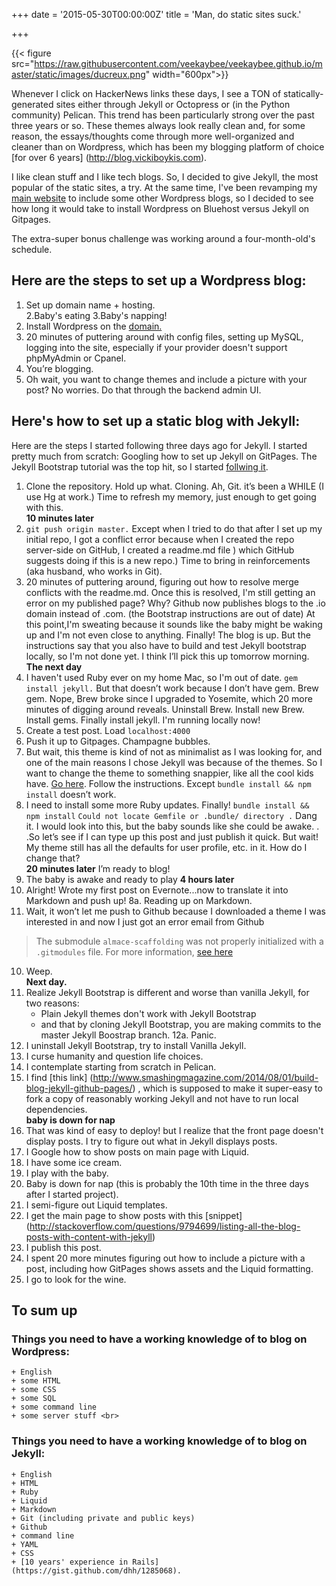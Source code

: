 +++
date = '2015-05-30T00:00:00Z'
title = 'Man, do static sites suck.'

+++

{{< figure src="https://raw.githubusercontent.com/veekaybee/veekaybee.github.io/master/static/images/ducreux.png" width="600px">}}

Whenever I click on HackerNews links these days, I see a TON of statically-generated sites either through Jekyll or Octopress or (in the Python community) Pelican. This trend has been particularly strong over the past three years or so. These themes always look really clean and, for some reason, the essays/thoughts come through more well-organized and cleaner than on Wordpress, which has been my blogging platform of choice [for over 6 years] (http://blog.vickiboykis.com). 

I like clean stuff and I like tech blogs. So, I decided to give Jekyll, the most popular of the static sites, a try. At the same time, I've been revamping my [main website](http://www.vickiboykis.com) to include some other Wordpress blogs, so I decided to see how long it would take to install Wordpress on Bluehost versus Jekyll on Gitpages.  

The extra-super bonus challenge was working around a four-month-old's schedule. 

## Here are the steps to set up a Wordpress blog:


1. Set up domain name + hosting. <br>
2.Baby's eating 
3.Baby's napping!
4. Install Wordpress on the [domain.](https://codex.wordpress.org/Installing_WordPress#Famous_5-Minute_Install)
5. 20 minutes of puttering around with config files, setting up MySQL, logging into the site, especially if your provider doesn't support phpMyAdmin or Cpanel.  <br>
6. You’re blogging. 
7. Oh wait, you want to change themes and include a picture with your post? No worries. Do that through the backend admin UI. 



## Here's how to set up a static blog with Jekyll: 

Here are the steps I started following three days ago for Jekyll. I started pretty much from scratch:  Googling how to set up Jekyll on GitPages. The Jekyll Bootstrap tutorial was the top hit, so I started [follwing it](http://jekyllbootstrap.com/usage/jekyll-quick-start.html). 

1. Clone the repository. Hold up what. Cloning.  Ah, Git. it’s been a WHILE (I use Hg at work.)  Time to refresh my memory, just enough to get going with this. <br>
**10 minutes later**
2. `git push origin master.` Except when I tried to do that after I set up my initial repo, I got a conflict error because when I created the repo server-side on GitHub, I created a readme.md file ) which GitHub suggests doing if this is a new repo.) Time to bring in reinforcements (aka husband, who works in Git). 
3. 20 minutes of puttering around, figuring out how to resolve merge conflicts with the readme.md. Once this is resolved, I'm still getting an error on my published page? Why? Github now publishes blogs to the .io domain instead of .com. (the Bootstrap instructions are out of date)  At this point,I'm sweating because it sounds like the baby might be waking up and I'm not even close to anything.   Finally! The blog is up. But the instructions say that you also have to build and test Jekyll bootstrap locally, so I'm not done yet.  I think I’ll pick this up tomorrow morning.  <br>
 **The next day** 
4. I haven't used Ruby ever on my home Mac, so I'm out of date.   `gem install jekyll.`  But that doesn’t work because I don’t have gem. Brew gem. Nope, Brew broke since I upgraded to Yosemite, which 20 more minutes of digging around reveals. Uninstall Brew. Install new Brew.  Install gems. Finally install jekyll. I'm running locally now!
5. Create a test post. Load `localhost:4000`
6. Push it up to Gitpages. Champagne bubbles. 
7. But wait, this theme is kind of not as minimalist as I was looking for, and one of the main reasons I chose Jekyll was because of the themes. So I want to change the theme to something snappier, like all the cool kids have. [Go here](http://sparanoid.com/lab/amsf/getting-started.html). Follow  the instructions. Except  `bundle install && npm install` doesn’t work. 
5. I need to install some more Ruby updates. Finally!  `bundle install && npm install`
`Could not locate Gemfile or .bundle/ directory .`  Dang it. I would look into this, but the baby sounds like she could be awake. . .So let’s see if I can type up this post and just publish it quick. But wait! My theme still has all the defaults for user profile, etc.  in it. How do I change that?<br>
**20 minutes later** I’m ready to blog!<br>
7. The baby is awake and ready to play 
**4 hours later**
8.  Alright! Wrote my first post on Evernote...now to translate it into Markdown and push up!
8a. Reading up on Markdown. 
9. Wait, it won’t let me push to Github because I downloaded a theme I was interested in and now I just got an error email from Github 
>The submodule `almace-scaffolding` was not properly initialized with a `.gitmodules` file. For more information, [see here](https://help.github.com/articles/page-build-failed-missing-submodule.)
10. Weep.  <br>
**Next day.**
12. Realize Jekyll Bootstrap is different and worse than vanilla Jekyll, for two reasons: 
    + Plain Jekyll themes don't work with Jekyll Bootstrap
    + and that by cloning Jekyll Bootstrap, you are making commits to the master Jekyll Boostrap branch.
12a. Panic. 
13. I uninstall Jekyll Bootstrap, try to install Vanilla Jekyll. 
14. I curse humanity and question life choices. 
15. I contemplate starting from scratch in Pelican. 
15. I find [this link] (http://www.smashingmagazine.com/2014/08/01/build-blog-jekyll-github-pages/) , which is supposed to make it super-easy to fork a copy of reasonably working Jekyll and not have to run local dependencies.  <br>
**baby is down for nap**
16. That was kind of easy to deploy! but I realize that the front page doesn't display posts. I try to figure out what in Jekyll displays posts.  
17. I Google how to show posts on main page with Liquid. 
18. I have some ice cream. 
19. I play with the baby. 
20. Baby is down for nap (this is probably the 10th time in the three days after I started project).
21. I semi-figure out Liquid templates. 
22. I get the main page to show posts with this [snippet] (http://stackoverflow.com/questions/9794699/listing-all-the-blog-posts-with-content-with-jekyll)
22. I publish this post. 
23. I spent 20 more minutes figuring out how to include a picture with a post, including how GitPages shows assets and the Liquid formatting. 
23. I go to look for the wine.  

## To sum up

### Things you need to have a working knowledge of to blog on Wordpress: 
    + English 
    + some HTML 
    + some CSS
    + some SQL
    + some command line 
    + some server stuff <br>
### Things you need to have a working knowledge of to blog on Jekyll: 
    + English
    + HTML
    + Ruby
    + Liquid
    + Markdown
    + Git (including private and public keys)
    + Github
    + command line
    + YAML
    + CSS
    + [10 years' experience in Rails] (https://gist.github.com/dhh/1285068). 
